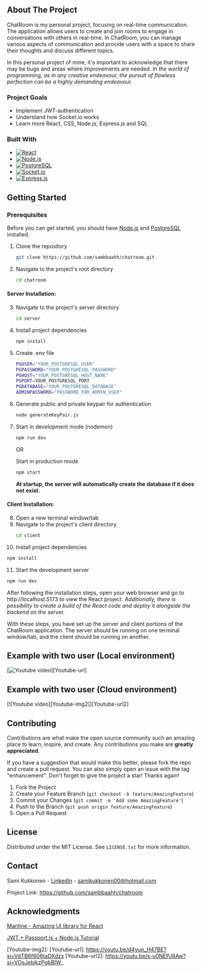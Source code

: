 <!-- ABOUT THE PROJECT -->

## About The Project

ChatRoom is my personal project, focusing on real-time communication. The
application allows users to create and join rooms to engage in conversations
with others in real-time. In ChatRoom, you can manage various aspects of
communication and provide users with a space to share their thoughts and discuss
different topics.

In this personal project of mine, it's important to acknowledge that there may
be bugs and areas where improvements are needed. _In the world of programming,
as in any creative endeavour, the pursuit of flawless perfection can be a highly
demanding endeavour._

### Project Goals

- Implement JWT-authentication
- Understand how Socket.io works
- Learn more React, CSS, Node.js, Express.js and SQL

### Built With

- [![React][React-io]][React-url]
- [![Node.js][Node.js-io]][Node.js-url]
- [![PostgreSQL][PostgreSQL-io]][PostgreSQL-url]
- [![Socket.io][Socket.io-io]][Socket.io-url]
- [![Express.js][Express.js-io]][Express.js-url]

<!-- GETTING STARTED -->

## Getting Started

### Prerequisites

Before you can get started, you should have [Node.js][Node.js-url] and
[PostgreSQL][PostgreSQL-url] installed.

1. Clone the repository
   ```sh
   git clone https://github.com/sambbaahh/chatroom.git
   ```
2. Navigate to the project's root directory
   ```sh
   cd chatroom
   ```

#### Server Installation:

3. Navigate to the project's server directory
   ```sh
   cd server
   ```
4. Install project dependencies
   ```sh
   npm install
   ```
5. Create .env file
   ```sh
   PGUSER="YOUR_POSTGRESQL_USER"
   PGPASSWORD="YOUR_POSTGRESQL_PASSWORD"
   PGHOST="YOUR_POSTGRESQL_HOST_NAME"
   PGPORT=YOUR_POSTGRESQL_PORT
   PGDATABASE="YOUR_POSTGRESQL_DATABASE"
   ADMINPASSWORD="PASSWORD_FOR_ADMIN_USER"
   ```
6. Generate public and private keypair for authentication
   ```sh
   node generateKeyPair.js
   ```
7. Start in development mode (nodemon)

   ```sh
   npm run dev
   ```

   OR

   Start in production mode

   ```sh
   npm start
   ```

   **At startup, the server will automatically create the database if it does
   not exist.**

#### Client Installation:

8. Open a new terminal window/tab
9. Navigate to the project's client directory
   ```sh
   cd client
   ```
10. Install project dependencies

```sh
npm install
```

11. Start the development server

```sh
npm run dev
```

After following the installation steps, open your web browser and go to
http://localhost:5173 to view the React project. _Additionally, there is
possibility to create a build of the React code and deploy it alongside the
backend on the server._

With these steps, you have set up the server and client portions of the ChatRoom
application. The server should be running on one terminal window/tab, and the
client should be running on another.

<!-- EXAMPLES -->

## Example with two user (Local environment)

[![Youtube video][Youtube-img]][Youtube-url]

## Example with two user (Cloud environment)

[![Youtube video][Youtube-img2]][Youtube-url2]

<!-- CONTRIBUTING -->

## Contributing

Contributions are what make the open source community such an amazing place to
learn, inspire, and create. Any contributions you make are **greatly
appreciated**.

If you have a suggestion that would make this better, please fork the repo and
create a pull request. You can also simply open an issue with the tag
"enhancement". Don't forget to give the project a star! Thanks again!

1. Fork the Project
2. Create your Feature Branch (`git checkout -b feature/AmazingFeature`)
3. Commit your Changes (`git commit -m 'Add some AmazingFeature'`)
4. Push to the Branch (`git push origin feature/AmazingFeature`)
5. Open a Pull Request

<!-- LICENSE -->

## License

Distributed under the MIT License. See `LICENSE.txt` for more information.

<!-- CONTACT -->

## Contact

Sami Kukkonen - [LinkedIn][Linkedin-url] - samikukkonen00@hotmail.com

Project Link: https://github.com/sambbaahh/chatroom

<!-- ACKNOWLEDGMENTS -->

## Acknowledgments

[Mantine - Amazing UI library for React](https://mantine.dev/)

[JWT + Passport.js + Node.js Tutorial](https://www.youtube.com/watch?v=Ne0tLHm1juE&list=PLYQSCk-qyTW2ewJ05f_GKHtTIzjynDgjK&index=10)

<!-- MARKDOWN LINKS & IMAGES -->

[Linkedin-url]: https://www.linkedin.com/in/sami-kukkonen7
[Node.js-url]: https://nodejs.org/en
[Node.js-io]:
  https://img.shields.io/badge/Node.js-43853D?style=for-the-badge&logo=node.js&logoColor=white
[React-url]: https://react.dev
[React-io]:
  https://img.shields.io/badge/React-20232A?style=for-the-badge&logo=react&logoColor=white
[PostgreSQL-url]: https://www.postgresql.org/
[PostgreSQL-io]:
  https://img.shields.io/badge/PostgreSQL-316192?style=for-the-badge&logo=postgresql&logoColor=white
[Socket.io-url]: https://socket.io/
[Socket.io-io]:
  https://img.shields.io/badge/Socket.io-010101?&style=for-the-badge&logo=Socket.io&logoColor=white
[Express.js-url]: https://expressjs.com/
[Express.js-io]:
  https://img.shields.io/badge/Express.js-404D59?style=for-the-badge
[Youtube-img]:
  https://github.com/sambbaahh/chatroom/assets/99816212/843c8eb2-123c-4bb0-a001-19d2995d717a

[Youtube-img2]: [Youtube-url]: https://youtu.be/d4yun_H47BE?si=VdTB6f606taDXdzx
[Youtube-url2]: https://youtu.be/s-u0NEPJ8Aw?si=VOsJebjkzPgbBIW_
